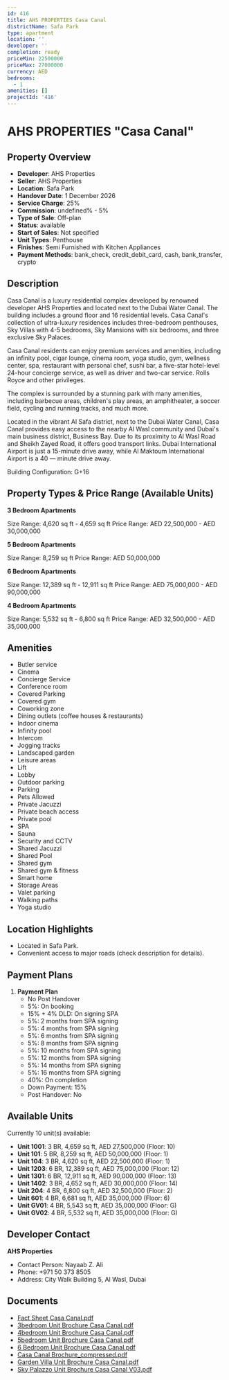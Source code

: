 ```yaml
---
id: 416
title: AHS PROPERTIES Casa Canal
districtName: Safa Park
type: apartment
location: ''
developer: ''
completion: ready
priceMin: 22500000
priceMax: 27000000
currency: AED
bedrooms:
  - 1
amenities: []
projectId: '416'
---
```


# AHS PROPERTIES "Casa Canal"

## Property Overview
- **Developer**: AHS Properties
- **Seller**: AHS Properties
- **Location**: Safa Park
- **Handover Date**: 1 December 2026
- **Service Charge**: 25%
- **Commission**: undefined% - 5%
- **Type of Sale**: Off-plan
- **Status**: available
- **Start of Sales**: Not specified
- **Unit Types**: Penthouse
- **Finishes**: Semi Furnished with Kitchen Appliances
- **Payment Methods**: bank_check, credit_debit_card, cash, bank_transfer, crypto

## Description
Casa Canal is a luxury residential complex developed by renowned developer AHS Properties and located next to the Dubai Water Canal. The building includes a ground floor and 16 residential levels. Casa Canal's collection of ultra-luxury residences includes three-bedroom penthouses, Sky Villas with 4-5 bedrooms, Sky Mansions with six bedrooms, and three exclusive Sky Palaces.

Casa Canal residents can enjoy premium services and amenities, including an infinity pool, cigar lounge, cinema room, yoga studio, gym, wellness center, spa, restaurant with personal chef, sushi bar, a five-star hotel-level 24-hour concierge service, as well as driver and two-car service. Rolls Royce and other privileges.

The complex is surrounded by a stunning park with many amenities, including barbecue areas, children's play areas, an amphitheater, a soccer field, cycling and running tracks, and much more.

Located in the vibrant Al Safa district, next to the Dubai Water Canal, Casa Canal provides easy access to the nearby Al Wasl community and Dubai's main business district, Business Bay. Due to its proximity to Al Wasl Road and Sheikh Zayed Road, it offers good transport links. Dubai International Airport is just a 15-minute drive away, while Al Maktoum International Airport is a 40 — minute drive away.

Building Configuration: G+16

## Property Types & Price Range (Available Units)
**3 Bedroom Apartments**

Size Range: 4,620 sq ft - 4,659 sq ft
Price Range: AED 22,500,000 - AED 30,000,000

**5 Bedroom Apartments**

Size Range: 8,259 sq ft
Price Range: AED 50,000,000

**6 Bedroom Apartments**

Size Range: 12,389 sq ft - 12,911 sq ft
Price Range: AED 75,000,000 - AED 90,000,000

**4 Bedroom Apartments**

Size Range: 5,532 sq ft - 6,800 sq ft
Price Range: AED 32,500,000 - AED 35,000,000

## Amenities
- Butler service
- Cinema
- Concierge Service
- Conference room
- Covered Parking
- Covered gym
- Coworking zone
- Dining outlets  (coffee houses & restaurants)
- Indoor cinema
- Infinity pool
- Intercom
- Jogging tracks
- Landscaped garden
- Leisure areas
- Lift
- Lobby
- Outdoor parking
- Parking
- Pets Allowed
- Private Jacuzzi
- Private beach access
- Private pool
- SPA
- Sauna
- Security and CCTV
- Shared Jacuzzi
- Shared Pool
- Shared gym
- Shared gym & fitness
- Smart home
- Storage Areas
- Valet parking
- Walking paths
- Yoga studio

## Location Highlights
- Located in Safa Park.
- Convenient access to major roads (check description for details).

## Payment Plans
1. **Payment Plan**
   - No Post Handover
   - 5%: On booking
   - 15% + 4% DLD: On signing SPA
   - 5%: 2 months from SPA signing
   - 5%: 4 months from SPA signing
   - 5%: 6 months from SPA signing
   - 5%: 8 months from SPA signing
   - 5%: 10 months from SPA signing
   - 5%: 12 months from SPA signing
   - 5%: 14 months from SPA signing
   - 5%: 16 months from SPA signing
   - 40%: On completion
   - Down Payment: 15%
   - Post Handover: No

## Available Units
Currently 10 unit(s) available:
- **Unit 1001**: 3 BR, 4,659 sq ft, AED 27,500,000 (Floor: 10)
- **Unit 101**: 5 BR, 8,259 sq ft, AED 50,000,000 (Floor: 1)
- **Unit 104**: 3 BR, 4,620 sq ft, AED 22,500,000 (Floor: 1)
- **Unit 1203**: 6 BR, 12,389 sq ft, AED 75,000,000 (Floor: 12)
- **Unit 1301**: 6 BR, 12,911 sq ft, AED 90,000,000 (Floor: 13)
- **Unit 1402**: 3 BR, 4,652 sq ft, AED 30,000,000 (Floor: 14)
- **Unit 204**: 4 BR, 6,800 sq ft, AED 32,500,000 (Floor: 2)
- **Unit 601**: 4 BR, 6,681 sq ft, AED 35,000,000 (Floor: 6)
- **Unit GV01**: 4 BR, 5,543 sq ft, AED 35,000,000 (Floor: G)
- **Unit GV02**: 4 BR, 5,532 sq ft, AED 35,000,000 (Floor: G)

## Developer Contact
**AHS Properties**
- Contact Person: Nayaab Z. Ali
- Phone: +971 50 373 8505
- Address: City Walk Building 5, Al Wasl, Dubai

## Documents
- [Fact Sheet Casa Canal.pdf](https://cdn.geniemap.net/2025/04/09/1Pd43AbxDcVhqjRyJHje4pJvtEy1CQCXQKj88NdW.pdf)
- [3bedroom Unit Brochure Casa Canal.pdf](https://cdn.geniemap.net/2025/04/09/1jzbjYADqp1djJxczmiX9MGN58TCsFTEjQCffgBn.pdf)
- [4bedroom Unit Brochure Casa Canal.pdf](https://cdn.geniemap.net/2025/04/09/rTjTaAuNhBvQWCS08F1C1tlSpREd1FrJR8iP4vgH.pdf)
- [5bedroom Unit Brochure Casa Canal.pdf](https://cdn.geniemap.net/2025/04/09/RkIxOsWRNfojO2Fe6JtPIlhIBj3ilCGmAY64qd7N.pdf)
- [6 Bedroom Unit Brochure Casa Canal.pdf](https://cdn.geniemap.net/2025/04/09/BzQ7cyilCvf6PSTyEhjVzDwko103XCMNecBJwwYl.pdf)
- [Casa Canal Brochure_compressed.pdf](https://cdn.geniemap.net/2025/04/09/iB5VBtwt5CeqKPZNH94JznS5XrnlSxA9U29y6obm.pdf)
- [Garden Villa Unit Brochure Casa Canal.pdf](https://cdn.geniemap.net/2025/04/09/Yx4a2EjcQSMq1fVTCwRR4DIBMeLbXwqjLjQSJMKh.pdf)
- [Sky Palazzo Unit Brochure Casa Canal V03.pdf](https://cdn.geniemap.net/2025/04/09/OFgXD6qcqNJS8HMAwT1yX1PgRuxDw5CewWjf3RKQ.pdf)
